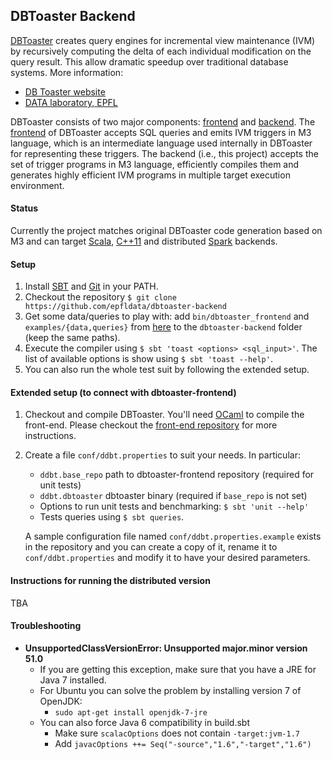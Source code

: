 ## DBToaster Backend

[DBToaster](http://www.dbtoaster.org) creates query engines for incremental view maintenance (IVM) by recursively computing the delta of each individual modification on the query result. This allow dramatic
speedup over traditional database systems. More information:

   * [DB Toaster website](http://www.dbtoaster.org)
   * [DATA laboratory, EPFL](http://data.epfl.ch/dbtoaster)

DBToaster consists of two major components: [frontend](https://github.com/mdashti/DDBtoaster) and [backend](https://github.com/epfldata/dbtoaster-backend). The [frontend](https://github.com/dbtoaster/dbtoaster-a5) of DBToaster accepts SQL queries and emits IVM triggers in M3 language, which is an intermediate language used internally in DBToaster for representing these triggers. The backend (i.e., this project) accepts the set of trigger programs in M3 language, efficiently compiles them and generates highly efficient IVM programs in multiple target execution environment.

#### Status
Currently the project matches original DBToaster code generation based on M3 and can target
 [Scala](http://scala-lang.org),
 [C++11](http://www.stroustrup.com/C++11FAQ.html) and distributed
 [Spark](http://spark.apache.org/) backends.

#### Setup
1. Install [SBT](http://www.scala-sbt.org/release/docs/Getting-Started/Setup.html) and [Git](http://git-scm.com) in your PATH.
2. Checkout the repository `$ git clone https://github.com/epfldata/dbtoaster-backend`
3. Get some data/queries to play with: add `bin/dbtoaster_frontend` and `examples/{data,queries}` from [here](https://dbtoaster.github.io/) to the `dbtoaster-backend` folder (keep the same paths).
4. Execute the compiler using `$ sbt 'toast <options> <sql_input>'`. The list of available options is show using `$ sbt 'toast --help'`.
5. You can also run the whole test suit by following the extended setup.

#### Extended setup (to connect with dbtoaster-frontend)
1. Checkout and compile DBToaster. You'll need [OCaml](http://caml.inria.fr/download.en.html) to compile the front-end. Please checkout the [front-end repository](https://github.com/dbtoaster/dbtoaster-a5) for more instructions.
2. Create a file `conf/ddbt.properties` to suit your needs. In particular:
   - `ddbt.base_repo` path to dbtoaster-frontend repository (required for unit tests)
   - `ddbt.dbtoaster` dbtoaster binary (required if `base_repo` is not set)
   - Options to run unit tests and benchmarking: `$ sbt 'unit --help'`
   - Tests queries using `$ sbt queries`.

   A sample configuration file named `conf/ddbt.properties.example` exists in the repository and you can create a copy of it, rename it to `conf/ddbt.properties` and modify it to have your desired parameters.

#### Instructions for running the distributed version

TBA

#### Troubleshooting
- __UnsupportedClassVersionError: Unsupported major.minor version 51.0__
  - If you are getting this exception, make sure that you have a JRE for Java 7 installed.
  - For Ubuntu you can solve the problem by installing version 7 of OpenJDK:
      - `sudo apt-get install openjdk-7-jre`
  - You can also force Java 6 compatibility in build.sbt
     - Make sure `scalacOptions` does not contain `-target:jvm-1.7`
     - Add `javacOptions ++= Seq("-source","1.6","-target","1.6")`
